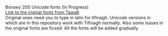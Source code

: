 Borawy 200 Unicode fonts (In Progress)
<br>[Link to the iriginal fonts from Tawalt](https://tawalt.tinussan.com/)
<br>Original ones need you to type in latin for tifinagh. Unicode versions in which are in this repository work with Tifinagh normally. Also some issues in the original fonts are ficxed. All the fonts will be added gradually.
